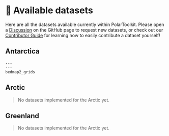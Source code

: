 # 📂 Available datasets

Here are all the datasets available currently within PolarToolkit. Please open a
[Discussion](https://github.com/mdtanker/polartoolkit/discussions) on the GitHub
page to request new datasets, or check out our
[Contributor Guide](https://polartoolkit.readthedocs.io/en/latest/contributing.html)
for learning how to easily contribute a dataset yourself!

## Antarctica

```{nbgallery}
---
---
bedmap2_grids
```

## Arctic

> No datasets implemented for the Arctic yet.

## Greenland

> No datasets implemented for the Arctic yet.
